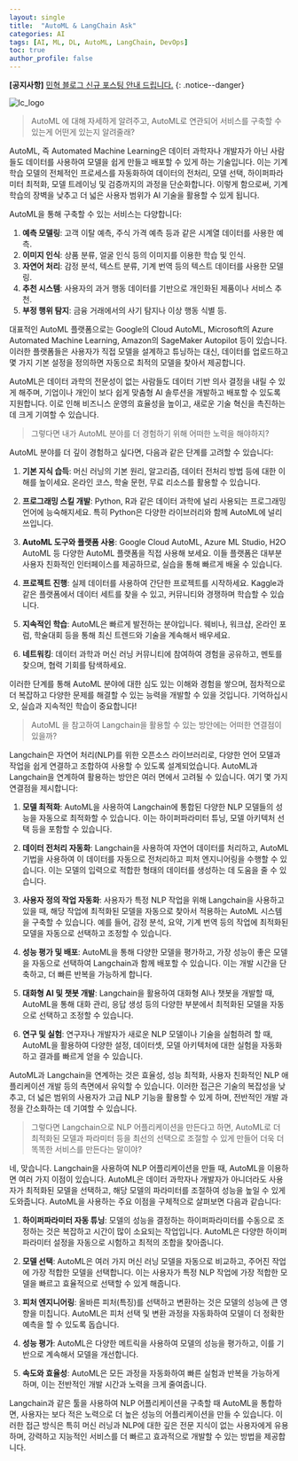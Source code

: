 ```yaml
---
layout: single
title:  "AutoML & LangChain Ask"
categories: AI
tags: [AI, ML, DL, AutoML, LangChain, DevOps]
toc: true
author_profile: false
---
```


**[공지사항]** [민혁 블로그 신규 포스팅 안내 드립니다.](https://xvihaan.github.io/event/first/)
{: .notice--danger}


![lc_logo]({{site.url}}/assets/images/2024-3-devstu/lc_logo.png)


> AutoML 에 대해 자세하게 알려주고, AutoML로 연관되어 서비스를 구축할 수 있는게 어떤게 있는지 알려줄래?

AutoML, 즉 Automated Machine Learning은 데이터 과학자나 개발자가 아닌 사람들도 데이터를 사용하여 모델을 쉽게 만들고 배포할 수 있게 하는 기술입니다. 이는 기계 학습 모델의 전체적인 프로세스를 자동화하여 데이터의 전처리, 모델 선택, 하이퍼파라미터 최적화, 모델 트레이닝 및 검증까지의 과정을 단순화합니다. 이렇게 함으로써, 기계 학습의 장벽을 낮추고 더 넓은 사용자 범위가 AI 기술을 활용할 수 있게 됩니다.

AutoML을 통해 구축할 수 있는 서비스는 다양합니다:

1. **예측 모델링**: 고객 이탈 예측, 주식 가격 예측 등과 같은 시계열 데이터를 사용한 예측.
2. **이미지 인식**: 상품 분류, 얼굴 인식 등의 이미지를 이용한 학습 및 인식.
3. **자연어 처리**: 감정 분석, 텍스트 분류, 기계 번역 등의 텍스트 데이터를 사용한 모델링.
4. **추천 시스템**: 사용자의 과거 행동 데이터를 기반으로 개인화된 제품이나 서비스 추천.
5. **부정 행위 탐지**: 금융 거래에서의 사기 탐지나 이상 행동 식별 등.

대표적인 AutoML 플랫폼으로는 Google의 Cloud AutoML, Microsoft의 Azure Automated Machine Learning, Amazon의 SageMaker Autopilot 등이 있습니다. 이러한 플랫폼들은 사용자가 직접 모델을 설계하고 튜닝하는 대신, 데이터를 업로드하고 몇 가지 기본 설정을 정의하면 자동으로 최적의 모델을 찾아서 제공합니다.

AutoML은 데이터 과학의 전문성이 없는 사람들도 데이터 기반 의사 결정을 내릴 수 있게 해주며, 기업이나 개인이 보다 쉽게 맞춤형 AI 솔루션을 개발하고 배포할 수 있도록 지원합니다. 이로 인해 비즈니스 운영의 효율성을 높이고, 새로운 기술 혁신을 촉진하는데 크게 기여할 수 있습니다.



> 그렇다면 내가 AutoML 분야를 더 경험하기 위해 어떠한 노력을 해야하지?



AutoML 분야를 더 깊이 경험하고 싶다면, 다음과 같은 단계를 고려할 수 있습니다:

1. **기본 지식 습득**: 머신 러닝의 기본 원리, 알고리즘, 데이터 전처리 방법 등에 대한 이해를 높이세요. 온라인 코스, 학술 문헌, 무료 리소스를 활용할 수 있습니다.
    
2. **프로그래밍 스킬 개발**: Python, R과 같은 데이터 과학에 널리 사용되는 프로그래밍 언어에 능숙해지세요. 특히 Python은 다양한 라이브러리와 함께 AutoML에 널리 쓰입니다.
    
3. **AutoML 도구와 플랫폼 사용**: Google Cloud AutoML, Azure ML Studio, H2O AutoML 등 다양한 AutoML 플랫폼을 직접 사용해 보세요. 이들 플랫폼은 대부분 사용자 친화적인 인터페이스를 제공하므로, 실습을 통해 빠르게 배울 수 있습니다.
    
4. **프로젝트 진행**: 실제 데이터를 사용하여 간단한 프로젝트를 시작하세요. Kaggle과 같은 플랫폼에서 데이터 세트를 찾을 수 있고, 커뮤니티와 경쟁하며 학습할 수 있습니다.
    
5. **지속적인 학습**: AutoML은 빠르게 발전하는 분야입니다. 웨비나, 워크샵, 온라인 포럼, 학술대회 등을 통해 최신 트렌드와 기술을 계속해서 배우세요.
    
6. **네트워킹**: 데이터 과학과 머신 러닝 커뮤니티에 참여하여 경험을 공유하고, 멘토를 찾으며, 협력 기회를 탐색하세요.
    

이러한 단계를 통해 AutoML 분야에 대한 심도 있는 이해와 경험을 쌓으며, 점차적으로 더 복잡하고 다양한 문제를 해결할 수 있는 능력을 개발할 수 있을 것입니다. 기억하십시오, 실습과 지속적인 학습이 중요합니다!



> AutoML 을 참고하여 Langchain을 활용할 수 있는 방안에는 어떠한 연결점이 있을까?



Langchain은 자연어 처리(NLP)를 위한 오픈소스 라이브러리로, 다양한 언어 모델과 작업을 쉽게 연결하고 조합하여 사용할 수 있도록 설계되었습니다. AutoML과 Langchain을 연계하여 활용하는 방안은 여러 면에서 고려될 수 있습니다. 여기 몇 가지 연결점을 제시합니다:

1. **모델 최적화**: AutoML을 사용하여 Langchain에 통합된 다양한 NLP 모델들의 성능을 자동으로 최적화할 수 있습니다. 이는 하이퍼파라미터 튜닝, 모델 아키텍처 선택 등을 포함할 수 있습니다.
    
2. **데이터 전처리 자동화**: Langchain을 사용하여 자연어 데이터를 처리하고, AutoML 기법을 사용하여 이 데이터를 자동으로 전처리하고 피처 엔지니어링을 수행할 수 있습니다. 이는 모델의 입력으로 적합한 형태의 데이터를 생성하는 데 도움을 줄 수 있습니다.
    
3. **사용자 정의 작업 자동화**: 사용자가 특정 NLP 작업을 위해 Langchain을 사용하고 있을 때, 해당 작업에 최적화된 모델을 자동으로 찾아서 적용하는 AutoML 시스템을 구축할 수 있습니다. 예를 들어, 감정 분석, 요약, 기계 번역 등의 작업에 최적화된 모델을 자동으로 선택하고 조정할 수 있습니다.
    
4. **성능 평가 및 배포**: AutoML을 통해 다양한 모델을 평가하고, 가장 성능이 좋은 모델을 자동으로 선택하여 Langchain과 함께 배포할 수 있습니다. 이는 개발 시간을 단축하고, 더 빠른 반복을 가능하게 합니다.
    
5. **대화형 AI 및 챗봇 개발**: Langchain을 활용하여 대화형 AI나 챗봇을 개발할 때, AutoML을 통해 대화 관리, 응답 생성 등의 다양한 부분에서 최적화된 모델을 자동으로 선택하고 조정할 수 있습니다.
    
6. **연구 및 실험**: 연구자나 개발자가 새로운 NLP 모델이나 기술을 실험하려 할 때, AutoML을 활용하여 다양한 설정, 데이터셋, 모델 아키텍처에 대한 실험을 자동화하고 결과를 빠르게 얻을 수 있습니다.
    

AutoML과 Langchain을 연계하는 것은 효율성, 성능 최적화, 사용자 친화적인 NLP 애플리케이션 개발 등의 측면에서 유익할 수 있습니다. 이러한 접근은 기술의 복잡성을 낮추고, 더 넓은 범위의 사용자가 고급 NLP 기능을 활용할 수 있게 하며, 전반적인 개발 과정을 간소화하는 데 기여할 수 있습니다.


> 그렇다면 Langchain으로 NLP 어플리케이션을 만든다고 하면, AutoML로 더 최적화된 모델과 파라미터 등을 최선의 선택으로 조절할 수 있게 만들어 더욱 더 똑똑한 서비스를 만든다는 말이야?


네, 맞습니다. Langchain을 사용하여 NLP 어플리케이션을 만들 때, AutoML을 이용하면 여러 가지 이점이 있습니다. AutoML은 데이터 과학자나 개발자가 아니더라도 사용자가 최적화된 모델을 선택하고, 해당 모델의 파라미터를 조절하여 성능을 높일 수 있게 도와줍니다. AutoML을 사용하는 주요 이점을 구체적으로 살펴보면 다음과 같습니다:

1. **하이퍼파라미터 자동 튜닝**: 모델의 성능을 결정하는 하이퍼파라미터를 수동으로 조정하는 것은 복잡하고 시간이 많이 소요되는 작업입니다. AutoML은 다양한 하이퍼파라미터 설정을 자동으로 시험하고 최적의 조합을 찾아줍니다.
    
2. **모델 선택**: AutoML은 여러 가지 머신 러닝 모델을 자동으로 비교하고, 주어진 작업에 가장 적합한 모델을 선택합니다. 이는 사용자가 특정 NLP 작업에 가장 적합한 모델을 빠르고 효율적으로 선택할 수 있게 해줍니다.
    
3. **피처 엔지니어링**: 올바른 피처(특징)를 선택하고 변환하는 것은 모델의 성능에 큰 영향을 미칩니다. AutoML은 피처 선택 및 변환 과정을 자동화하여 모델이 더 정확한 예측을 할 수 있도록 돕습니다.
    
4. **성능 평가**: AutoML은 다양한 메트릭을 사용하여 모델의 성능을 평가하고, 이를 기반으로 계속해서 모델을 개선합니다.
    
5. **속도와 효율성**: AutoML은 모든 과정을 자동화하여 빠른 실험과 반복을 가능하게 하며, 이는 전반적인 개발 시간과 노력을 크게 줄여줍니다.
    

Langchain과 같은 툴을 사용하여 NLP 어플리케이션을 구축할 때 AutoML을 통합하면, 사용자는 보다 적은 노력으로 더 높은 성능의 어플리케이션을 만들 수 있습니다. 이러한 접근 방식은 특히 머신 러닝과 NLP에 대한 깊은 전문 지식이 없는 사용자에게 유용하며, 강력하고 지능적인 서비스를 더 빠르고 효과적으로 개발할 수 있는 방법을 제공합니다.

